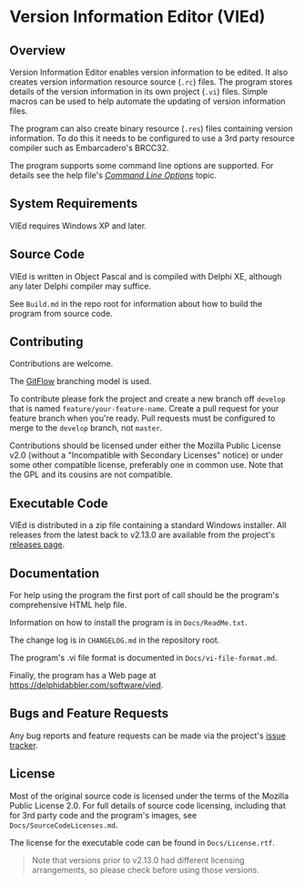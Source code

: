 # Version Information Editor (VIEd)

## Overview

Version Information Editor enables version information to be edited. It also creates version information resource source (`.rc`) files. The program stores details of the version information in its own project (`.vi`) files. Simple macros can be used to help automate the updating of version information files.

The program can also create binary resource (`.res`) files containing version information. To do this it needs to be configured to use a 3rd party resource compiler such as Embarcadero's BRCC32.

The program supports some command line options are supported. For details see the help file's [_Command Line Options_](https://htmlpreview.github.io/?https://github.com/delphidabbler/vied/blob/master/Source/Help/HTML/cmdline.htm) topic.  

## System Requirements

VIEd requires Windows XP and later.

## Source Code

VIEd is written in Object Pascal and is compiled with Delphi XE, although any later Delphi compiler may suffice.

See `Build.md` in the repo root for information about how to build the program from source code.

## Contributing

Contributions are welcome.

The [GitFlow](http://nvie.com/posts/a-successful-git-branching-model/) branching model is used.

To contribute please fork the project and create a new branch off `develop` that is named `feature/your-feature-name`. Create a pull request for your feature branch when you're ready. Pull requests must be configured to merge to the `develop` branch, not `master`.

Contributions should be licensed under either the Mozilla Public License v2.0 (without a "Incompatible with Secondary Licenses" notice) or under some other compatible license, preferably one in common use. Note that the GPL and its cousins are not compatible.

## Executable Code

VIEd is distributed in a zip file containing a standard Windows installer. All releases from the latest back to v2.13.0 are available from the project's [releases page](https://github.com/delphidabbler/vied/releases).

## Documentation

For help using the program the first port of call should be the program's comprehensive HTML help file.

Information on how to install the program is in `Docs/ReadMe.txt`.

The change log is in `CHANGELOG.md` in the repository root.

The program's .vi file format is documented in `Docs/vi-file-format.md`.

Finally, the program has a Web page at <https://delphidabbler.com/software/vied>.

## Bugs and Feature Requests

Any bug reports and feature requests can be made via the project's [issue tracker](https://github.com/delphidabbler/vied/issues).

## License

Most of the original source code is licensed under the terms of the Mozilla Public License 2.0. For full details of source code licensing, including that for 3rd party code and the program's images, see `Docs/SourceCodeLicenses.md`.

The license for the executable code can be found in `Docs/License.rtf`.

> Note that versions prior to v2.13.0 had different licensing arrangements, so please check before using those versions.
